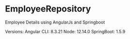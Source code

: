 # EmployeeRepository
Employee Details using AngularJs and Springboot

Versions:
Angular CLI: 8.3.21
Node: 12.14.0
SpringBoot: 1.5.9
